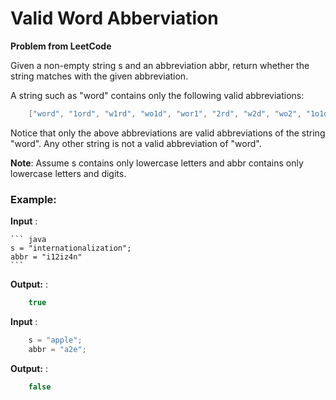 # Valid Word Abberviation

**Problem from LeetCode**

Given a non-empty string s and an abbreviation abbr, return whether the string matches with the given abbreviation.

A string such as "word" contains only the following valid abbreviations:

```java
    ["word", "1ord", "w1rd", "wo1d", "wor1", "2rd", "w2d", "wo2", "1o1d", "1or1", "w1r1", "1o2", "2r1", "3d", "w3", "4"]
```

Notice that only the above abbreviations are valid abbreviations of the string "word". Any other string is not a valid abbreviation of "word".

**Note**: Assume s contains only lowercase letters and abbr contains only lowercase letters and digits.

### Example:
**Input** : 

    ``` java
    s = "internationalization";
    abbr = "i12iz4n"
    ``` 
   
**Output:** : 

``` java
    true
```

**Input** : 

``` java
    s = "apple"; 
    abbr = "a2e";
``` 
   
**Output:** : 

``` java
    false
```
